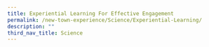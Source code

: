```yaml
---
title: Experiential Learning For Effective Engagement
permalink: /new-town-experience/Science/Experiential-Learning/
description: ""
third_nav_title: Science
---
```


